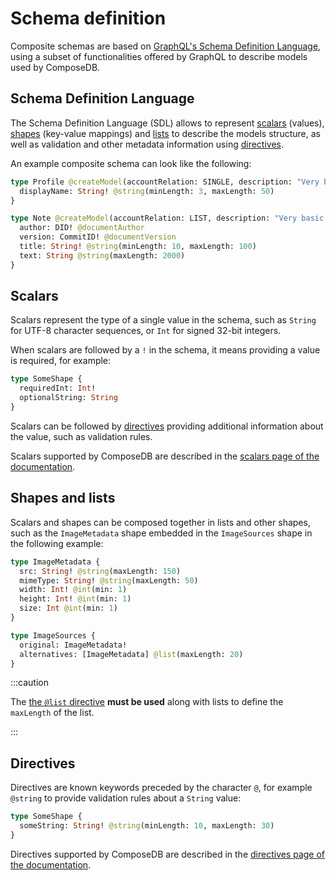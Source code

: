 # Schema definition

Composite schemas are based on [GraphQL's Schema Definition Language](https://graphql.org/learn/schema/), using a subset of functionalities offered by GraphQL to describe models used by ComposeDB.

## Schema Definition Language

The Schema Definition Language (SDL) allows to represent [scalars](#scalars) (values), [shapes](#shapes-and-lists) (key-value mappings) and [lists](#shapes-and-lists) to describe the models structure, as well as validation and other metadata information using [directives](#directives).

An example composite schema can look like the following:

```graphql
type Profile @createModel(accountRelation: SINGLE, description: "Very basic profile") {
  displayName: String! @string(minLength: 3, maxLength: 50)
}

type Note @createModel(accountRelation: LIST, description: "Very basic note") {
  author: DID! @documentAuthor
  version: CommitID! @documentVersion
  title: String! @string(minLength: 10, maxLength: 100)
  text: String @string(maxLength: 2000)
}
```

## Scalars

Scalars represent the type of a single value in the schema, such as `String` for UTF-8 character sequences, or `Int` for signed 32-bit integers.

When scalars are followed by a `!` in the schema, it means providing a value is required, for example:

```graphql
type SomeShape {
  requiredInt: Int!
  optionalString: String
}
```

Scalars can be followed by [directives](#directives) providing additional information about the value, such as validation rules.

Scalars supported by ComposeDB are described in the [scalars page of the documentation](./scalars.md).

## Shapes and lists

Scalars and shapes can be composed together in lists and other shapes, such as the `ImageMetadata` shape embedded in the `ImageSources` shape in the following example:

```graphql
type ImageMetadata {
  src: String! @string(maxLength: 150)
  mimeType: String! @string(maxLength: 50)
  width: Int! @int(min: 1)
  height: Int! @int(min: 1)
  size: Int @int(min: 1)
}

type ImageSources {
  original: ImageMetadata!
  alternatives: [ImageMetadata] @list(maxLength: 20)
}
```

:::caution

The [the `@list` directive](./directives.md#list) **must be used** along with lists to define the `maxLength` of the list.

:::

## Directives

Directives are known keywords preceded by the character `@`, for example `@string` to provide validation rules about a `String` value:

```graphql
type SomeShape {
  someString: String! @string(minLength: 10, maxLength: 30)
}
```

Directives supported by ComposeDB are described in the [directives page of the documentation](./directives.md).